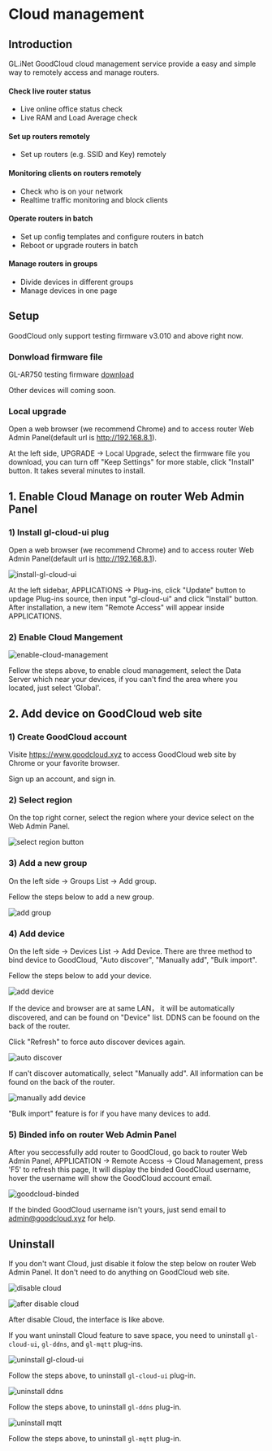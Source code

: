 # Cloud management

## Introduction
GL.iNet GoodCloud cloud management service provide a easy and simple way to remotely access and manage routers.

#### Check live router status
- Live online office status check
- Live RAM and Load Average check

#### Set up routers remotely
- Set up routers (e.g. SSID and Key) remotely

#### Monitoring clients on routers remotely
- Check who is on your network
- Realtime traffic monitoring and block clients

#### Operate routers in batch
- Set up config templates and configure routers in batch
- Reboot or upgrade routers in batch

#### Manage routers in groups
- Divide devices in different groups
- Manage devices in one page

## Setup

GoodCloud only support testing firmware v3.010 and above right now. 

### Donwload firmware file

GL-AR750 testing firmware <a href="https://dl.gl-inet.com/firmware/ar750/testing/" target="_blank">download</a>

Other devices will coming soon.

### Local upgrade

Open a web browser (we recommend Chrome) and to access router Web Admin Panel(default url is <a href="http://192.168.8.1" target="_blank">http://192.168.8.1</a>).

At the left side, UPGRADE -> Local Upgrade, select the firmware file you download, you can turn off "Keep Settings" for more stable, click "Install" button. It takes several minutes to install.

## 1. Enable Cloud Manage on router Web Admin Panel

### 1) Install gl-cloud-ui plug

Open a web browser (we recommend Chrome) and to access router Web Admin Panel(default url is <a href="http://192.168.8.1" target="_blank">http://192.168.8.1</a>).

![install-gl-cloud-ui](https://static.gl-inet.com/goodcloud/docs/install-gl-cloud-ui.png)

At the left sidebar, APPLICATIONS -> Plug-ins, click "Update" button to updage Plug-ins source, then input "gl-cloud-ui" and click "Install" button. After installation, a new item "Remote Access" will appear inside APPLICATIONS.

### 2) Enable Cloud Mangement

![enable-cloud-management](https://static.gl-inet.com/goodcloud/docs/enable-cloud-management.png)

Fellow the steps above, to enable cloud management, select the Data Server which near your devices, if you can't find the area where you located, just select 'Global'.

## 2. Add device on GoodCloud web site

### 1) Create GoodCloud account

 Visite <a href="https://www.goodcloud.xyz" target="_blank">https://www.goodcloud.xyz</a> to access GoodCloud web site by Chrome or your favorite browser.

 Sign up an account, and sign in.

### 2) Select region

On the top right corner, select the region where your device select on the Web Admin Panel.

![select region button](https://static.gl-inet.com/goodcloud/docs/select-region-button2.png)

### 3) Add a new group 

On the left side -> Groups List -> Add group.

Fellow the steps below to add a new group.

![add group](https://static.gl-inet.com/goodcloud/docs/add-group.png)

### 4) Add device

On the left side -> Devices List -> Add Device. There are three method to bind device to GoodCloud, "Auto discover", "Manually add", "Bulk import".

Fellow the steps below to add your device.

![add device](https://static.gl-inet.com/goodcloud/docs/add-device.png)

If the device and browser are at same LAN， it will be automatically discovered, and can be found on "Device" list. DDNS can be foound on the back of the router.

Click "Refresh" to force auto discover devices again.

![auto discover](https://static.gl-inet.com/goodcloud/docs/auto-discover.png)

If can't discover automatically, select "Manually add". All information can be found on the back of the router.

![manually add device](https://static.gl-inet.com/goodcloud/docs/manually-add-device.png)

"Bulk import" feature is for if you have many devices to add. 

### 5) Binded info on router Web Admin Panel

After you seccessfully add router to GoodCloud, go back to router Web Admin Panel, APPLICATION -> Remote Access -> Cloud Management, press 'F5' to refresh this page, It will display the binded GoodCloud username, hover the username will show the GoodCloud account email.

![goodcloud-binded](https://static.gl-inet.com/goodcloud/docs/goodcloud-binded.png)

If the binded GoodCloud username isn't yours, just send email to <a href="mailto:admin@goodcloud.xyz">admin@goodcloud.xyz</a> for help.

## Uninstall

If you don't want Cloud, just disable it folow the step below on router Web Admin Panel. It don't need to do anything on GoodCloud web site.

![disable cloud](https://static.gl-inet.com/goodcloud/docs/disable-cloud.png)

![after disable cloud](https://static.gl-inet.com/goodcloud/docs/after-disable-cloud.png)

After disable Cloud, the interface is like above.

If you want uninstall Cloud feature to save space, you need to uninstall `gl-cloud-ui`, `gl-ddns`, and `gl-mqtt` plug-ins.

![uninstall gl-cloud-ui](https://static.gl-inet.com/docs/en/3/app/ddns/uninstall-gl-cloud-ui.png)

Follow the steps above, to uninstall `gl-cloud-ui` plug-in.

![uninstall ddns](https://static.gl-inet.com/docs/en/3/app/ddns/uninstall-gl-ddns.png)

Follow the steps above, to uninstall `gl-ddns` plug-in.

![uninstall mqtt](https://static.gl-inet.com/docs/en/3/app/ddns/uninstall-gl-mqtt.png)

Follow the steps above, to uninstall `gl-mqtt` plug-in.